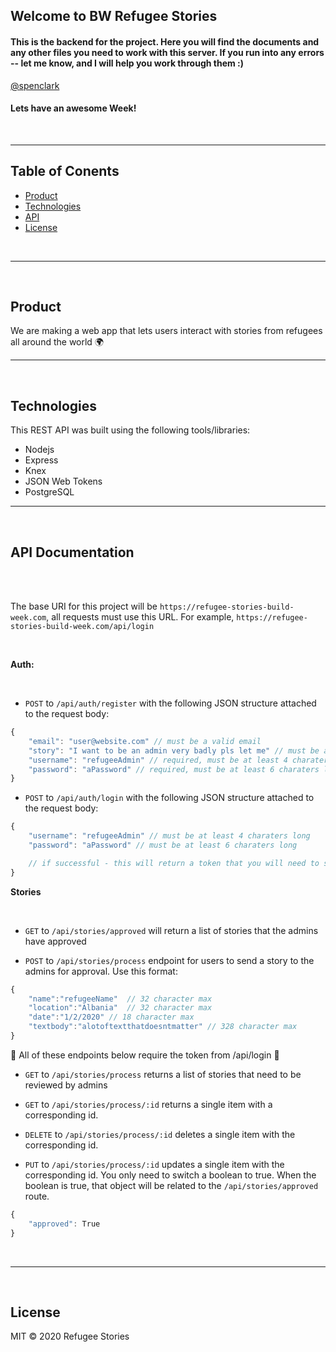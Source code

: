 ## __Welcome to BW Refugee Stories__

#### This is the backend for the project. Here you will find the documents and any other files you need to work with this server. If you run into any errors -- let me know, and I will help you work through them :)

[@spenclark](https://github.com/spenclark)

#### Lets have an awesome Week!

<br/>

---

## Table of Conents
- [Product](#product)
- [Technologies](#technologies)
- [API](#API)
- [License](#license)

<br/>

---

<br/>

## Product

We are making a web app that lets users interact with stories from refugees all around the world :earth_africa:

---

<br/>

## Technologies
This REST API was built using the following tools/libraries:
- Nodejs
- Express
- Knex
- JSON Web Tokens
- PostgreSQL

---

<br/>

## API Documentation

<br/>
<br/>

The base URI for this project will be `https://refugee-stories-build-week.com`, all requests must use this URL. For example, `https://refugee-stories-build-week.com/api/login`

<br/>

__Auth:__

<br/>

- `POST` to `/api/auth/register` with the following JSON structure attached to the request body:

```js
{
    "email": "user@website.com" // must be a valid email
    "story": "I want to be an admin very badly pls let me" // must be a string, max length 328 characters long
    "username": "refugeeAdmin" // required, must be at least 4 charaters long 
    "password": "aPassword" // required, must be at least 6 charaters long 
}

```

- `POST` to `/api/auth/login` with the following JSON structure attached to the request body:

```js
{
    "username": "refugeeAdmin" // must be at least 4 charaters long 
    "password": "aPassword" // must be at least 6 charaters long 

    // if successful - this will return a token that you will need to save to local storage. This will be required to access many of the end points below.
}

```



__Stories__

<br/>

- `GET` to `/api/stories/approved` will return a list of stories that the admins have approved

- `POST` to `/api/stories/process` endpoint for users to send a story to the admins for approval. Use this format:

```js
{
    "name":"refugeeName"  // 32 character max
    "location":"Albania"  // 32 character max
    "date":"1/2/2020" // 18 character max
    "textbody":"alotoftextthatdoesntmatter" // 328 character max 
}
```

:small_red_triangle: All of these endpoints below require the token from /api/login :small_red_triangle:

- `GET` to `/api/stories/process` returns a list of stories that need to be reviewed by admins

- `GET` to `/api/stories/process/:id`
returns a single item with a corresponding id.

- `DELETE` to `/api/stories/process/:id`
deletes a single item with the corresponding id.

- `PUT` to `/api/stories/process/:id`
updates a single item with the corresponding id. You only need to switch a boolean to true. When the boolean is true, that object will be related to the `/api/stories/approved` route. 


```js
{
    "approved": True
}

```




<br/>


----

<br/>

## License

MIT © 2020 Refugee Stories
